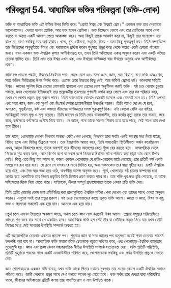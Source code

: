 # পরিকল্পনা 54. আধ্যাত্মিক ভক্তির পরিকল্পনা (ভক্তি-লোক)

ভক্তি বা আধ্যাত্মিক ভক্তি এই উক্তির উপর ভিত্তি করে: "প্রেমই ঈশ্বর এবং ঈশ্বরই প্রেম।" একজন ভক্ত তার দেবতাকে ভালোবাসেন। দেবতা হলেন প্রেমিক, আর ভক্ত হলেন প্রেমিকা। ভক্ত বিচ্ছেদে ভোগে এবং তার প্রেমিকের সাথে দেখা করতে বা অন্তত একটি আভাস পেতে আকাঙ্ক্ষা করে। অন্য কিছুই তাকে আকর্ষণ করে না, কিছুই তার মনোযোগ ধরে রাখে না, অন্য সবকিছু তার অর্থ হারায়। খাদ্য, ঘুম, যৌনতা, সংযুক্তি, বিষয় - অন্য কিছু গুরুত্বপূর্ণ নয়। তিনি সম্পূর্ণরূপে তার বিচ্ছেদের অনুভূতিতে নিমগ্ন এবং পরমানন্দে প্রার্থনা করেন শুধুমাত্র প্রভুর কাছ থেকে অন্তত একটি চেহারা পাওয়ার জন্য। যখন একজন ভক্ত ঐশ্বরিক কৃপায় আশীর্বাদপ্রাপ্ত হন, তখন তিনি অবিচ্ছেদ্য একত্ব অনুভব করেন এবং একটি অদ্বৈত চেতনা স্থাপিত হয়। তিনি এবং তার ঈশ্বর এখন এক, এবং ঈশ্বরের অভিজ্ঞতা স্বয়ং ঈশ্বরের অনুগ্রহ এবং আশীর্বাদের প্রমাণ।

ভক্তি হল প্রত্যক্ষ পদ্ধতি, ঈশ্বরের নিকটতম পথ। সমস্ত যোগ এবং সমস্ত জ্ঞান, জ্ঞান, সত্য বিশ্বাস, সত্য ভক্তি এবং প্রেম, সত্য ভক্তির ভিত্তিপ্রস্তর উপর নির্ভর করে। প্রেমের চেয়ে উচ্চতর কিছু নেই, আর ভক্তিই প্রেমের ধর্ম। ভালবাসা সত্যিই ঈশ্বর। জ্ঞানের স্ফুলিঙ্গ দিয়ে প্রেমের মোমবাতি জ্বালানো এবং প্রেমের যোগ অনুশীলন করাই ভক্তি। ষষ্ঠ চক্র খোলার চূড়ান্ত পর্যায়ে, যখন খেলোয়াড় ইতিমধ্যেই তার প্রয়োজনীয় তরলতার গুণাবলী অর্জন করে ফেলে এবং তার মন পরিষ্কার করে, তখন সে খেলার প্রকৃত মূল্য বুঝতে পারে। তিনি বাস্তবতাকে বোঝেন যেমনটা আসলে এবং যেমনটা মনে হয়। তিনি তপস্যা এবং সত্য জ্ঞান, জ্ঞান এবং সুধর্ম এবং নিঃস্বার্থ সেবার প্রয়োজনীয়তা উপলব্ধি করেন। তিনি আরও দেখেন যে রাগ, অসারতা, মূল্যহীনতা, কষ্ট এবং অজ্ঞতা জীবনের অভিজ্ঞতার সমস্ত গুরুত্বপূর্ণ দিক। এটা কোনো রেটিং এর বাইরে. সবকিছুরই সমান মূল্য ও মূল্য রয়েছে। তিনি জানেন যে তিনি দেহে থাকাকালীন, তার কর্মের মৃত্যু তাকে তার যাত্রায়, স্তরে স্তরে, বর্গক্ষেত্রে বর্গক্ষেত্রে এগিয়ে নিয়ে যাবে। সে জানে, পথে তাকে সাপের শিকার হতে হতে পারে, সেই সাথে তার দেখা হবে তীরও।

তার পাশে, খেলোয়াড় দেখেন কিভাবে অন্যরা একই খেলা খেলছে, কিভাবে তারা সবাই একই অবস্থার মধ্য দিয়ে যাচ্ছে, বিভিন্ন ছন্দে এবং বিভিন্ন তীব্রতার সাথে। তার ইচ্ছাশক্তি আয়ত্ত করে, তিনি অভ্যন্তরীণ স্থিতিশীলতা অর্জন করেছিলেন। এখন, আরও বিকাশের জন্য, তাকে অবশ্যই তার জীবনের আবেগের কেন্দ্র খুঁজে বের করতে হবে। আত্মপরিচয় থেকে নিজেকে শুদ্ধ করার জন্য, কোন বিশেষ রূপে বা সকল রূপে নিজেকে ঈশ্বরের সাথে পরিচয় করা ছাড়া তার কোন উপায় নেই। কিন্তু এতে কিছু যায় আসে না, কারণ একজন খেলোয়াড় যে ভক্তি-লোকের মাঠে নেমেছে, তার প্রতিটি ফর্ম একই সময়ে সব রূপ হয়ে যায়। যে রূপে সে ভগবানের সাথে মিলিত হয়, অন্য সকলকেও তার দ্বারা গৃহীত হয়। রূপটি ঐশ্বরিক হয়ে ওঠে, এবং দৈব স্বয়ং ভক্ত হয়ে ওঠে, অবর্ণনীয় আনন্দ অনুভব করে। পূর্বে, খেলোয়াড় ষষ্ঠ চক্রের কম্পনের দ্বারা আবদ্ধ হয়ে খেলাটিকে তার নিজস্ব প্রকৃতির ভিত্তি হিসাবে গ্রহণ করতে পারে না। তার শক্তি খুব দ্রুত বৃদ্ধি পেয়েছে, যা তাকে সহিংসতার দিকে নিয়ে যেতে পারে। যাইহোক, লীলার সম্পূর্ণ গ্রহণযোগ্যতা তাকে খেলার প্রতি ভক্তি দেয়।

তিনি প্লেয়িং বোর্ডের কোষ দ্বারা প্রতিনিধিত্ব করা রাজ্যগুলিতে ঐশ্বরিক শক্তির খেলা দেখেন এবং তাদের সাথে একতা অনুভব করেন। এগুলো সবই তার প্রভুর প্রকাশ। ষষ্ঠ চক্রে খেলোয়াড়ের কাছে প্রকৃত ভক্তি আসে। জ্ঞাতা ও জ্ঞাত, বিষয় ও বস্তু, ভক্ত ও পরমাত্মা সকলেই এক হয়ে যান। অনেকে এক হয়ে যায়।

চতুর্থ চক্রে এখনও দ্বৈততার অবকাশ আছে, পঞ্চম চক্রে জ্ঞান লাভ করলেই ঐক্য আসে। প্লেয়ার সমুদ্রের পরিপ্রেক্ষিতে ভাবতে শুরু করে যার সাথে সে একত্রিত হবে। আধ্যাত্মিক ভক্তি হল সেই তীর যা ফোঁটাকে সমুদ্রে নিয়ে যায় যখন ফোঁটা নিজের মধ্যে সেই সাগরের উপস্থিতি সম্পর্কে অবগত হয়।

এটি মহাজাগতিক চেতনার একমাত্র প্রত্যক্ষ পথ। শুধুমাত্র জ্ঞান বা সত্য জ্ঞানের পথ অনুসরণ করেই পরম চেতনার সারমর্ম উপলব্ধি করা যায় না। আধ্যাত্মিক ভক্তি মহাজাগতিক চেতনাকে বন্ধুতে পরিণত করে, এবং খেলোয়াড় ঐশ্বরিক বাস্তবতার মুখোমুখি হয়। জ্ঞান এবং প্রজ্ঞা কেবল মহাজাগতিক নীতির উপস্থিতি সম্পর্কে সচেতনতা দেয়। ভক্তি প্রতিটি পরিস্থিতি, প্রতিটি মুহূর্তকে পরমের সাথে একটি এনকাউন্টারে পরিণত করে, খেলোয়াড়কে সবকিছু এবং সর্বত্র উপস্থিত প্রভুকে দেখতে দেয়।

জ্ঞান খেলোয়াড়কে একজন ঋষি বানায়, যখন ভক্তি তাকে পিতার দয়াময় সুরক্ষায় তার মায়ের কোলে একটি ঐশ্বরিক সন্তানে পরিণত করে। জ্ঞানী লোককে প্রভুর সাথে দেখা করতে অনেক দূর যেতে হবে। ভক্ত সর্বদা তার দেবতা দ্বারা পরিবেষ্টিত থাকে, জীবনের অভিজ্ঞতার প্রতিটি কণায় তার অগণিত রূপ ও নাম উপস্থিত থাকে।
